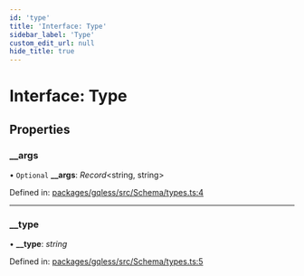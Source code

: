 ```yaml
---
id: 'type'
title: 'Interface: Type'
sidebar_label: 'Type'
custom_edit_url: null
hide_title: true
---
```


# Interface: Type

## Properties

### \_\_args

• `Optional` **\_\_args**: _Record_<string, string\>

Defined in: [packages/gqless/src/Schema/types.ts:4](https://github.com/gqless/new_gqless/blob/master/packages/gqless/src/Schema/types.ts#L4)

---

### \_\_type

• **\_\_type**: _string_

Defined in: [packages/gqless/src/Schema/types.ts:5](https://github.com/gqless/new_gqless/blob/master/packages/gqless/src/Schema/types.ts#L5)
